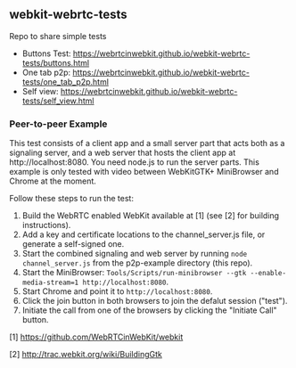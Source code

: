 ## webkit-webrtc-tests
Repo to share simple tests

* Buttons Test: https://webrtcinwebkit.github.io/webkit-webrtc-tests/buttons.html
* One tab p2p: https://webrtcinwebkit.github.io/webkit-webrtc-tests/one_tab_p2p.html
* Self view: https://webrtcinwebkit.github.io/webkit-webrtc-tests/self_view.html

### Peer-to-peer Example

This test consists of a client app and a small server part that acts both as a signaling server, and a web server that hosts the client app at http://localhost:8080. You need node.js to run the server parts. This example is only tested with video between WebKitGTK+ MiniBrowser and Chrome at the moment.

Follow these steps to run the test:

1. Build the WebRTC enabled WebKit available at \[1\] (see \[2\] for building instructions).
2. Add a key and certificate locations to the channel_server.js file, or generate a self-signed one.
3. Start the combined signaling and web server by running `node channel_server.js` from the p2p-example directory (this repo).
4. Start the MiniBrowser: `Tools/Scripts/run-minibrowser --gtk --enable-media-stream=1 http://localhost:8080`.
5. Start Chrome and point it to `http://localhost:8080`.
6. Click the join button in both browsers to join the defalut session ("test").
7. Initiate the call from one of the browsers by clicking the "Initiate Call" button.

\[1\] https://github.com/WebRTCinWebKit/webkit

\[2\] http://trac.webkit.org/wiki/BuildingGtk
